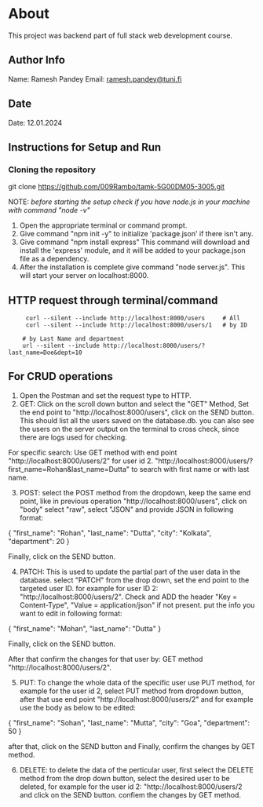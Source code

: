 # About 
This project was backend part of full stack web development course.

## Author Info

Name: Ramesh Pandey
Email: ramesh.pandey@tuni.fi

## Date

Date: 12.01.2024

## Instructions for Setup and Run

### Cloning the repository 
git clone https://github.com/009Rambo/tamk-5G00DM05-3005.git

NOTE: *before starting the setup check if you have node.js in your machine
with command "node -v"*

1. Open the appropriate terminal or command prompt.
2. Give command "npm init -y" to initialize 'package.json' if there isn't any.
3. Give command "npm install express" This command will download and install the
'express' module, and it will be added to your package.json file as a dependency.
4. After the installation is complete give command "node server.js".
This will start your server on localhost:8000.


## HTTP request through terminal/command


         curl --silent --include http://localhost:8000/users     # All
         curl --silent --include http://localhost:8000/users/1   # by ID

        # by Last Name and department
        url --silent --include http://localhost:8000/users/?last_name=Doe&dept=10


## For CRUD operations

1. Open the Postman and set the request type to HTTP.
2. GET: Click on the scroll down button and select the "GET" Method,
Set the end point to "http://localhost:8000/users", click on the SEND button.
This should list all the users saved on the database.db.
you can also see the users on the server output on the terminal to cross check,
since there are logs used for checking.

For specific search:
Use GET method with end point "http://localhost:8000/users/2" for user id 2.
"http://localhost:8000/users/?first_name=Rohan&last_name=Dutta"
to search with first name or with last name.


3. POST: select the POST method from the dropdown, keep the same end point,
like in previous operation "http://localhost:8000/users",
click on "body" select "raw", select "JSON" and provide JSON in following format:

{
            "first_name": "Rohan",
            "last_name": "Dutta",
            "city": "Kolkata",
            "department": 20
        }

Finally, click on the SEND button.

4. PATCH: This is used to update the partial part of the user data in the database.
select "PATCH" from the drop down, set the end point to the targeted user ID.
for example for user ID 2: "http://localhost:8000/users/2".
Check and ADD the header "Key = Content-Type", "Value = application/json" if not present.
put the info you want to edit in following format:

{
            "first_name": "Mohan",
            "last_name": "Dutta"
}

Finally, click on the SEND button.

After that confirm the changes for that user by:
GET method "http://localhost:8000/users/2".

5. PUT: To change the whole data of the specific user use PUT method,
for example for the user id 2, select PUT method from dropdown button,
after that use end point "http://localhost:8000/users/2" and for example
use the body as below to be edited:

{
            "first_name": "Sohan",
            "last_name": "Mutta",
            "city": "Goa",
            "department": 50
        }

after that, click on the SEND button and Finally, confirm the changes by GET method.

6. DELETE: to delete the data of the perticular user,
first select the DELETE method from the drop down button,
select the desired user to be deleted, for example for the user id 2:
"http://localhost:8000/users/2 and click on the SEND button.
confiem the changes by GET method.

